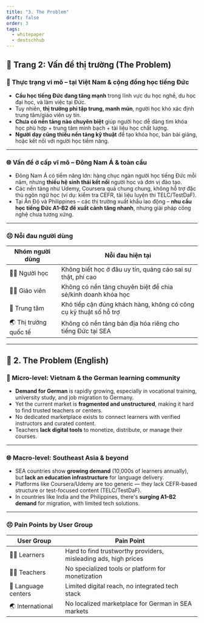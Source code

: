 ```yaml
---
title: "3. The Problem"
draft: false
order: 3
tags:
  - whitepaper
  - deutschhub
---
```


## 📄 Trang 2: Vấn đề thị trường (The Problem)

### 📌 Thực trạng vi mô – tại Việt Nam & cộng đồng học tiếng Đức

- **Cầu học tiếng Đức đang tăng mạnh** trong lĩnh vực du học nghề, du học đại học, và làm việc tại Đức.
- Tuy nhiên, **thị trường phi tập trung, manh mún**, người học khó xác định trung tâm/giáo viên uy tín.
- **Chưa có nền tảng nào chuyên biệt** giúp người học dễ dàng tìm khóa học phù hợp + trung tâm minh bạch + tài liệu học chất lượng.
- **Người dạy cũng thiếu nền tảng kỹ thuật** để tạo khóa học, bán bài giảng, hoặc kết nối với người học tiềm năng.

---

### 🌐 Vấn đề ở cấp vĩ mô – Đông Nam Á & toàn cầu

- Đông Nam Á có tiềm năng lớn: hàng chục ngàn người học tiếng Đức mỗi năm, nhưng **thiếu hệ sinh thái kết nối** người học và đơn vị đào tạo.
- Các nền tảng như Udemy, Coursera quá chung chung, không hỗ trợ đặc thù ngôn ngữ học (ví dụ: kiểm tra CEFR, tài liệu luyện thi TELC/TestDaF).
- Tại Ấn Độ và Philippines – các thị trường xuất khẩu lao động – **nhu cầu học tiếng Đức A1–B2 để xuất cảnh tăng nhanh**, nhưng giải pháp công nghệ chưa tương xứng.

---

### 😣 Nỗi đau người dùng

| Nhóm người dùng | Nỗi đau hiện tại |
|-----------------|------------------|
| 👩‍🎓 Người học   | Không biết học ở đâu uy tín, quảng cáo sai sự thật, phí cao |
| 🧑‍🏫 Giáo viên    | Không có nền tảng chuyên biệt để chia sẻ/kinh doanh khóa học |
| 🏫 Trung tâm     | Khó tiếp cận đúng khách hàng, không có công cụ kỹ thuật số hỗ trợ |
| 🌏 Thị trường quốc tế | Không có nền tảng bản địa hóa riêng cho tiếng Đức tại SEA |

---

## 📄 2. The Problem (English)

### 📌 Micro-level: Vietnam & the German learning community

- **Demand for German** is rapidly growing, especially in vocational training, university study, and job migration to Germany.
- Yet the current market is **fragmented and unstructured**, making it hard to find trusted teachers or centers.
- No dedicated marketplace exists to connect learners with verified instructors and curated content.
- Teachers **lack digital tools** to monetize, distribute, or manage their courses.

---

### 🌐 Macro-level: Southeast Asia & beyond

- SEA countries show **growing demand** (10,000s of learners annually), but **lack an education infrastructure** for language delivery.
- Platforms like Coursera/Udemy are too generic — they lack CEFR-based structure or test-focused content (TELC/TestDaF).
- In countries like India and the Philippines, there's **surging A1–B2 demand** for migration, with limited tech solutions.

---

### 😣 Pain Points by User Group

| User Group         | Pain Point |
|--------------------|------------|
| 👩‍🎓 Learners       | Hard to find trustworthy providers, misleading ads, high prices |
| 🧑‍🏫 Teachers        | No specialized tools or platform for monetization |
| 🏫 Language centers | Limited digital reach, no integrated tech stack |
| 🌏 International    | No localized marketplace for German in SEA markets |
